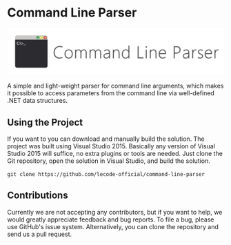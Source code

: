 # Command Line Parser

![Command Line Parser Logo](https://github.com/lecode-official/command-line-parser/blob/master/Documentation/Images/Banner.png "Command Line Parser Logo")

A simple and light-weight parser for command line arguments, which makes it possible to access parameters from the command line via well-defined .NET data
structures.

## Using the Project

If you want to you can download and manually build the solution. The project was built using Visual Studio 2015. Basically any version of Visual Studio 2015
will suffice, no extra plugins or tools are needed. Just clone the Git repository, open the solution in Visual Studio, and build the solution.

```batch
git clone https://github.com/lecode-official/command-line-parser
```

## Contributions

Currently we are not accepting any contributors, but if you want to help, we would greatly appreciate feedback and bug reports. To file a bug, please use
GitHub's issue system. Alternatively, you can clone the repository and send us a pull request.